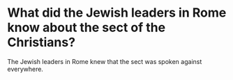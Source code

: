 # What did the Jewish leaders in Rome know about the sect of the Christians?

The Jewish leaders in Rome knew that the sect was spoken against everywhere.

